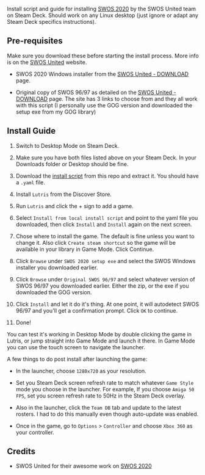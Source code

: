Install script and guide for installing [SWOS 2020](https://www.sensiblesoccer.de/) by the SWOS United team on Steam Deck. Should work on any Linux desktop (just ignore or adapt any Steam Deck specifics instructions).

## **Pre-requisites**

Make sure you download these before starting the install process. More info is on the [SWOS United](https://www.sensiblesoccer.de/swos-2020) website.
- SWOS 2020 Windows installer from the [SWOS United - DOWNLOAD](https://www.sensiblesoccer.de/swos-2020) page.
  
- Original copy of SWOS 96/97 as detailed on the [SWOS United - DOWNLOAD](https://www.sensiblesoccer.de/swos-2020) page. The site has 3 links to choose from and they all work with this script (I personally use the GOG version and downloaded the setup exe from my GOG library)

## **Install Guide**
1. Switch to Desktop Mode on Steam Deck.

2. Make sure you have both files listed above on your Steam Deck. In your Downloads folder or Desktop should be fine.

3. Download the [install script](https://github.com/eskay993/gamefiles/raw/main/swos-2020/swos-2020-install-script..zip) from this repo and extract it. You should have a `.yaml` file. 

4. Install `Lutris` from the Discover Store.

5. Run `Lutris` and click the + sign to add a game.
   
6. Select `Install from local install script` and point to the yaml file you downloaded, then click `Install` and `Install` again on the next screen.

7. Chose where to install the game. The default is fine unless you want to change it. Also click `Create steam shortcut` so the game will be available in your library in Game Mode. Click Continue.
   
8. Click `Browse` under `SWOS 2020 setup exe` and select the SWOS Windows installer you downloaded earlier.

9. Click `Browse` under `Original SWOS 96/97` and select whatever version of SWOS 96/97 you downloaded earlier. Either the zip, or the exe if you downloaded the GOG version.

10. Click `Install` and let it do it's thing. At one point, it will autodetect SWOS 96/97 and you'll get a confirmation prompt. Click `OK` to continue.

11. Done!

You can test it's working in Desktop Mode by double clicking the game in Lutris, or jump straight into Game Mode and launch it there. In Game Mode you can use the touch screen to navigate the launcher.

A few things to do post install after launching the game:
- In the launcher, choose `1280x720` as your resolution.

- Set you Steam Deck screen refresh rate to match whatever `Game Style` mode you choose in the launcher. For example, If you choose `Amiga 50 FPS`, set you screen refresh rate to 50Hz in the Steam Deck overlay.

- Also in the launcher, click the `Team DB` tab and update to the latest rosters. I had to do this manually even though auto-update was enabled.

- Once in the game, go to `Options` > `Controller` and choose `Xbox 360` as your controller.

## Credits
-  SWOS United for their awesome work on [SWOS 2020](https://www.sensiblesoccer.de/)

